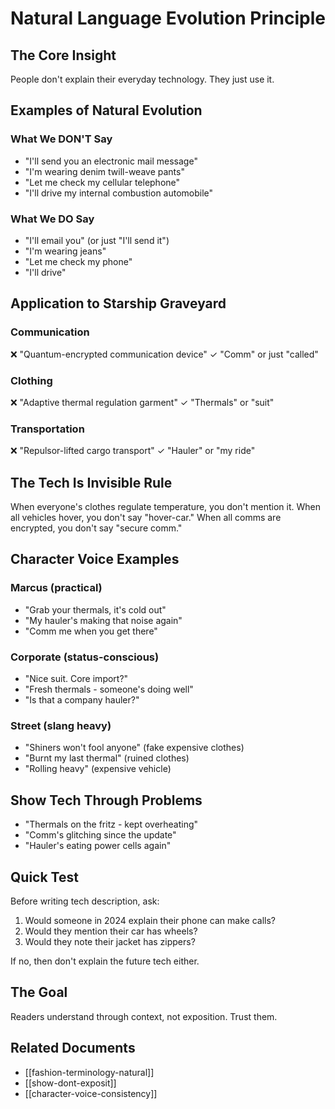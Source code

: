 # Natural Language Evolution Principle

## The Core Insight
People don't explain their everyday technology. They just use it.

## Examples of Natural Evolution

### What We DON'T Say
- "I'll send you an electronic mail message"
- "I'm wearing denim twill-weave pants"
- "Let me check my cellular telephone"
- "I'll drive my internal combustion automobile"

### What We DO Say
- "I'll email you" (or just "I'll send it")
- "I'm wearing jeans"
- "Let me check my phone"
- "I'll drive"

## Application to Starship Graveyard

### Communication
❌ "Quantum-encrypted communication device"
✓ "Comm" or just "called"

### Clothing
❌ "Adaptive thermal regulation garment"
✓ "Thermals" or "suit"

### Transportation
❌ "Repulsor-lifted cargo transport"
✓ "Hauler" or "my ride"

## The Tech Is Invisible Rule
When everyone's clothes regulate temperature, you don't mention it.
When all vehicles hover, you don't say "hover-car."
When all comms are encrypted, you don't say "secure comm."

## Character Voice Examples

### Marcus (practical)
- "Grab your thermals, it's cold out"
- "My hauler's making that noise again"
- "Comm me when you get there"

### Corporate (status-conscious)
- "Nice suit. Core import?"
- "Fresh thermals - someone's doing well"
- "Is that a company hauler?"

### Street (slang heavy)
- "Shiners won't fool anyone" (fake expensive clothes)
- "Burnt my last thermal" (ruined clothes)
- "Rolling heavy" (expensive vehicle)

## Show Tech Through Problems
- "Thermals on the fritz - kept overheating"
- "Comm's glitching since the update"
- "Hauler's eating power cells again"

## Quick Test
Before writing tech description, ask:
1. Would someone in 2024 explain their phone can make calls?
2. Would they mention their car has wheels?
3. Would they note their jacket has zippers?

If no, then don't explain the future tech either.

## The Goal
Readers understand through context, not exposition. Trust them.

## Related Documents
- [[fashion-terminology-natural]]
- [[show-dont-exposit]]
- [[character-voice-consistency]]